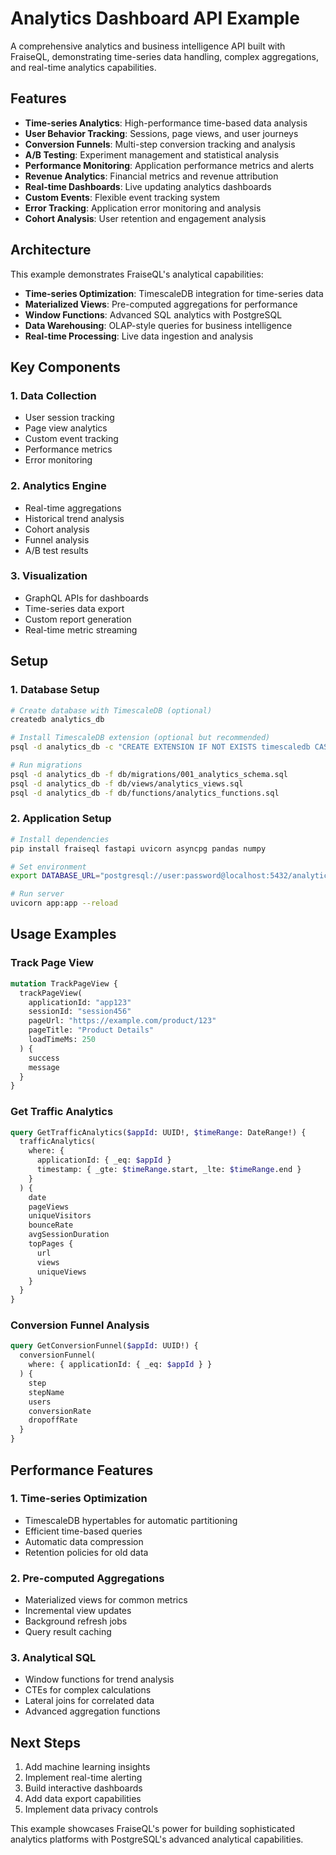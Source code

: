 # Analytics Dashboard API Example

A comprehensive analytics and business intelligence API built with FraiseQL, demonstrating time-series data handling, complex aggregations, and real-time analytics capabilities.

## Features

- **Time-series Analytics**: High-performance time-based data analysis
- **User Behavior Tracking**: Sessions, page views, and user journeys
- **Conversion Funnels**: Multi-step conversion tracking and analysis
- **A/B Testing**: Experiment management and statistical analysis
- **Performance Monitoring**: Application performance metrics and alerts
- **Revenue Analytics**: Financial metrics and revenue attribution
- **Real-time Dashboards**: Live updating analytics dashboards
- **Custom Events**: Flexible event tracking system
- **Error Tracking**: Application error monitoring and analysis
- **Cohort Analysis**: User retention and engagement analysis

## Architecture

This example demonstrates FraiseQL's analytical capabilities:

- **Time-series Optimization**: TimescaleDB integration for time-series data
- **Materialized Views**: Pre-computed aggregations for performance
- **Window Functions**: Advanced SQL analytics with PostgreSQL
- **Data Warehousing**: OLAP-style queries for business intelligence
- **Real-time Processing**: Live data ingestion and analysis

## Key Components

### 1. Data Collection
- User session tracking
- Page view analytics
- Custom event tracking
- Performance metrics
- Error monitoring

### 2. Analytics Engine
- Real-time aggregations
- Historical trend analysis
- Cohort analysis
- Funnel analysis
- A/B test results

### 3. Visualization
- GraphQL APIs for dashboards
- Time-series data export
- Custom report generation
- Real-time metric streaming

## Setup

### 1. Database Setup

```bash
# Create database with TimescaleDB (optional)
createdb analytics_db

# Install TimescaleDB extension (optional but recommended)
psql -d analytics_db -c "CREATE EXTENSION IF NOT EXISTS timescaledb CASCADE;"

# Run migrations
psql -d analytics_db -f db/migrations/001_analytics_schema.sql
psql -d analytics_db -f db/views/analytics_views.sql
psql -d analytics_db -f db/functions/analytics_functions.sql
```

### 2. Application Setup

```bash
# Install dependencies
pip install fraiseql fastapi uvicorn asyncpg pandas numpy

# Set environment
export DATABASE_URL="postgresql://user:password@localhost:5432/analytics_db"

# Run server
uvicorn app:app --reload
```

## Usage Examples

### Track Page View

```graphql
mutation TrackPageView {
  trackPageView(
    applicationId: "app123"
    sessionId: "session456"
    pageUrl: "https://example.com/product/123"
    pageTitle: "Product Details"
    loadTimeMs: 250
  ) {
    success
    message
  }
}
```

### Get Traffic Analytics

```graphql
query GetTrafficAnalytics($appId: UUID!, $timeRange: DateRange!) {
  trafficAnalytics(
    where: {
      applicationId: { _eq: $appId }
      timestamp: { _gte: $timeRange.start, _lte: $timeRange.end }
    }
  ) {
    date
    pageViews
    uniqueVisitors
    bounceRate
    avgSessionDuration
    topPages {
      url
      views
      uniqueViews
    }
  }
}
```

### Conversion Funnel Analysis

```graphql
query GetConversionFunnel($appId: UUID!) {
  conversionFunnel(
    where: { applicationId: { _eq: $appId } }
  ) {
    step
    stepName
    users
    conversionRate
    dropoffRate
  }
}
```

## Performance Features

### 1. Time-series Optimization
- TimescaleDB hypertables for automatic partitioning
- Efficient time-based queries
- Automatic data compression
- Retention policies for old data

### 2. Pre-computed Aggregations
- Materialized views for common metrics
- Incremental view updates
- Background refresh jobs
- Query result caching

### 3. Analytical SQL
- Window functions for trend analysis
- CTEs for complex calculations
- Lateral joins for correlated data
- Advanced aggregation functions

## Next Steps

1. Add machine learning insights
2. Implement real-time alerting
3. Build interactive dashboards
4. Add data export capabilities
5. Implement data privacy controls

This example showcases FraiseQL's power for building sophisticated analytics platforms with PostgreSQL's advanced analytical capabilities.
